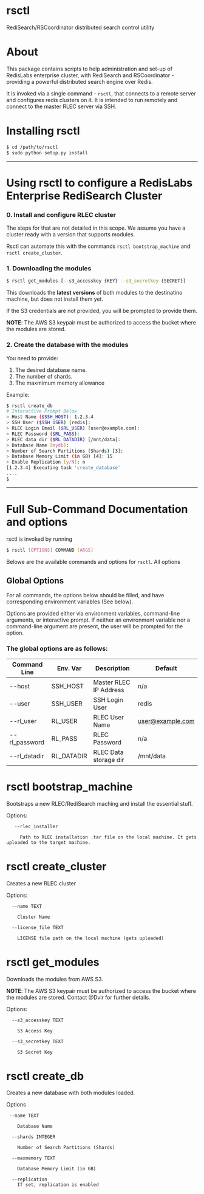 # rsctl

RediSearch/RSCoordinator distributed search control utility

# About

This package contains scripts to help administration and set-up of RedisLabs enterprise cluster, with RediSearch and RSCoordinator - providing a powerful distributed search engine over Redis.

It is invoked via a single command - `rsctl`, that connects to a remote server and configures redis clusters on it. It is intended to run remotely and connect to the master RLEC server via SSH.

# Installing rsctl

```sh
$ cd /path/to/rsctl
$ sudo python setup.py install
```

---

# Using rsctl to configure a RedisLabs Enterprise RediSearch Cluster

### 0. Install and configure RLEC cluster

The steps for that are not detailed in this scope. We assume you have a cluster ready with a version that supports modules. 

Rsctl can automate this with the commands `rsctl bootstrap_machine` and `rsctl create_cluster`.

### 1. Downloading the modules

```sh
$ rsctl get_modules [--s3_accesskey {KEY} --s3_secretkey {SECRET}]
```

This downloads the **latest versions** of both modules to the destinatino machine, but does not install them yet.

If the S3 credentials are not provided, you will be prompted to provide them.

**NOTE**: The AWS S3 keypair must be authorized to access the bucket where the modules are stored.

### 2. Create the database with the modules

You need to provide:
1. The desired database name.
2. The number of shards.
3. The maxmimum memory allowance

Example:

```sh
$ rsctl create_db
# Interactive Prompt Below
> Host Name ($SSH_HOST): 1.2.3.4
> SSH User ($SSH_USER) [redis]:
> RLEC Login Email ($RL_USER) [user@example.com]:
> RLEC Password ($RL_PASS):
> RLEC data dir ($RL_DATADIR) [/mnt/data]:
> Database Name [mydb]:
> Number of Search Partitions (Shards) [3]:
> Database Memory Limit (in GB) [4]: 15
> Enable Replication [y/N]: n
[1.2.3.4] Executing task 'create_database'
....
$
```

---

# Full Sub-Command Documentation and options

rsctl is invoked by running

```sh
$ rsctl [OPTIONS] COMMAND [ARGS]
```

Belowe are the available commands and options for `rsctl`. All options

## Global Options

For all commands, the options below should be filled, and have corresponding environment variables (See below). 

Options are provided either via environment variables, command-line arguments, or interactive prompt. If neither an environment variable nor a command-line argument are present, the user will be prompted for the option.

### The global options are as follows:

| Command Line | Env. Var | Description | Default |
|---|---|---|---|
| --host | SSH_HOST|   Master RLEC IP Address | n/a |
| --user | SSH_USER |  SSH Login User | redis |
|  --rl_user | RL_USER |   RLEC User Name | user@example.com |
| --rl_password | RL_PASS | RLEC Password | n/a |
| --rl_datadir | RL_DATADIR | RLEC Data storage dir | /mnt/data |


# rsctl bootstrap_machine

Bootstraps a new RLEC/RediSearch maching and install the essential stuff.

Options:

``` 
   --rlec_installer
   
     Path to RLEC installation .tar file on the local machine. It gets uploaded to the target machine.
```
# rsctl create_cluster

Creates a new RLEC cluster

Options:
```
  --name TEXT          
    
    Cluster Name
  
  --license_file TEXT  
    
    LICENSE file path on the local machine (gets uploaded)
```

# rsctl get_modules

Downloads the modules from AWS S3. 

**NOTE**: The AWS S3 keypair must be authorized to access the bucket where the modules are stored. Contact @Dvir for further details.

Options:

```
  --s3_accesskey TEXT  
  
    S3 Access Key
  
  --s3_secretkey TEXT  
    
    S3 Secret Key
```

# rsctl create_db

Creates a new database with both modules loaded. 

Options

```
 --name TEXT       
    
    Database Name

  --shards INTEGER  
    
    Number of Search Partitions (Shards)

  --maxmemory TEXT  
  
    Database Memory Limit (in GB)

  --replication     
    If set, replication is enabled
```